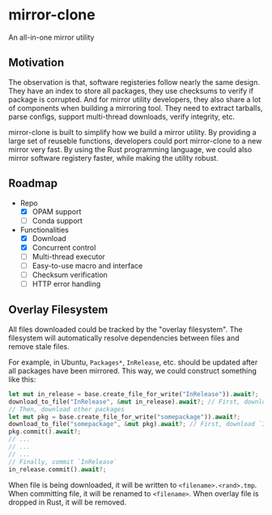# mirror-clone

An all-in-one mirror utility

## Motivation

The observation is that, software registeries follow nearly the same design. They
have an index to store all packages, they use checksums to verify if package is
corrupted. And for mirror utility developers, they also share a lot of components
when building a mirroring tool. They need to extract tarballs, parse configs,
support multi-thread downloads, verify integrity, etc.

mirror-clone is built to simplify how we build a mirror utility. By providing
a large set of reuseble functions, developers could port mirror-clone to a new
mirror very fast. By using the Rust programming language, we could also mirror
software registery faster, while making the utility robust.


## Roadmap

- Repo
    - [x] OPAM support
    - [ ] Conda support
- Functionalities
    - [x] Download
    - [x] Concurrent control
    - [ ] Multi-thread executor
    - [ ] Easy-to-use macro and interface
    - [ ] Checksum verification
    - [ ] HTTP error handling

## Overlay Filesystem

All files downloaded could be tracked by the "overlay filesystem".
The filesystem will automatically resolve dependencies between files
and remove stale files.

For example, in Ubuntu, `Packages*`, `InRelease`, etc. should be updated
after all packages have been mirrored. This way, we could construct something
like this:

```rust
let mut in_release = base.create_file_for_write("InRelease")).await?;
download_to_file("InRelease", &mut in_release).await?; // First, download `InRelease` to overlay fs
// Then, download other packages
let mut pkg = base.create_file_for_write("somepackage")).await?;
download_to_file("somepackage", &mut pkg).await?; // First, download `InRelease` to overlay fs
pkg.commit().await?;
// ...
// ...
// ...
// Finally, commit `InRelease`
in_release.commit().await?;
```

When file is being downloaded, it will be written to `<filename>.<rand>.tmp`.
When committing file, it will be renamed to `<filename>`. When overlay file is dropped
in Rust, it will be removed.
